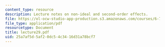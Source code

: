 ```yaml
---
content_type: resource
description: Lecture notes on non-ideal and second-order effects.
file: https://ol-ocw-studio-app-production.s3.amazonaws.com/courses/6-720j-integrated-microelectronic-devices-spring-2007/25a7af5d5af20dc54c3416d31a78bcf7_lecture29.pdf
file_type: application/pdf
resourcetype: Document
title: lecture29.pdf
uid: 25a7af5d-5af2-0dc5-4c34-16d31a78bcf7
---
```

